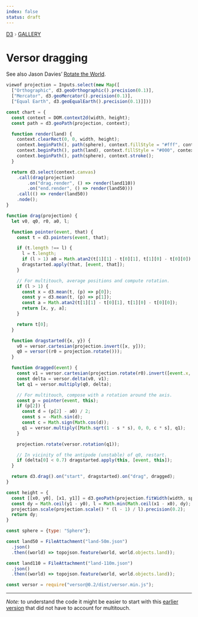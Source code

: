 ```yaml
---
index: false
status: draft
---
```


<div style="color: grey; font: 13px/25.5px var(--sans-serif); text-transform: uppercase;"><h1 style="display: none;">Versor dragging</h1><a href="https://d3js.org/">D3</a> › <a href="/@d3/gallery">Gallery</a></div>

# Versor dragging

See also Jason Davies’ [Rotate the World](https://www.jasondavies.com/maps/rotate/).

```js
viewof projection = Inputs.select(new Map([
  ["Orthographic", d3.geoOrthographic().precision(0.1)],
  ["Mercator", d3.geoMercator().precision(0.1)],
  ["Equal Earth", d3.geoEqualEarth().precision(0.1)]]))
```

```js echo
const chart = {
  const context = DOM.context2d(width, height);
  const path = d3.geoPath(projection, context);

  function render(land) {
    context.clearRect(0, 0, width, height);
    context.beginPath(), path(sphere), context.fillStyle = "#fff", context.fill();
    context.beginPath(), path(land), context.fillStyle = "#000", context.fill();
    context.beginPath(), path(sphere), context.stroke();
  }

  return d3.select(context.canvas)
    .call(drag(projection)
        .on("drag.render", () => render(land110))
        .on("end.render", () => render(land50)))
    .call(() => render(land50))
    .node();
}
```

```js echo
function drag(projection) {
  let v0, q0, r0, a0, l;

  function pointer(event, that) {
    const t = d3.pointers(event, that);

    if (t.length !== l) {
      l = t.length;
      if (l > 1) a0 = Math.atan2(t[1][1] - t[0][1], t[1][0] - t[0][0]);
      dragstarted.apply(that, [event, that]);
    }

    // For multitouch, average positions and compute rotation.
    if (l > 1) {
      const x = d3.mean(t, (p) => p[0]);
      const y = d3.mean(t, (p) => p[1]);
      const a = Math.atan2(t[1][1] - t[0][1], t[1][0] - t[0][0]);
      return [x, y, a];
    }

    return t[0];
  }

  function dragstarted({x, y}) {
    v0 = versor.cartesian(projection.invert([x, y]));
    q0 = versor((r0 = projection.rotate()));
  }

  function dragged(event) {
    const v1 = versor.cartesian(projection.rotate(r0).invert([event.x, event.y]));
    const delta = versor.delta(v0, v1);
    let q1 = versor.multiply(q0, delta);

    // For multitouch, compose with a rotation around the axis.
    const p = pointer(event, this);
    if (p[2]) {
      const d = (p[2] - a0) / 2;
      const s = -Math.sin(d);
      const c = Math.sign(Math.cos(d));
      q1 = versor.multiply([Math.sqrt(1 - s * s), 0, 0, c * s], q1);
    }

    projection.rotate(versor.rotation(q1));

    // In vicinity of the antipode (unstable) of q0, restart.
    if (delta[0] < 0.7) dragstarted.apply(this, [event, this]);
  }

  return d3.drag().on("start", dragstarted).on("drag", dragged);
}
```

```js echo
const height = {
  const [[x0, y0], [x1, y1]] = d3.geoPath(projection.fitWidth(width, sphere)).bounds(sphere);
  const dy = Math.ceil(y1 - y0), l = Math.min(Math.ceil(x1 - x0), dy);
  projection.scale(projection.scale() * (l - 1) / l).precision(0.2);
  return dy;
}
```

```js echo
const sphere = {type: "Sphere"};
```

```js echo
const land50 = FileAttachment("land-50m.json")
  .json()
  .then((world) => topojson.feature(world, world.objects.land));
```

```js echo
const land110 = FileAttachment("land-110m.json")
  .json()
  .then((world) => topojson.feature(world, world.objects.land));
```

```js echo
const versor = require("versor@0.2/dist/versor.min.js");
```

---

_Note:_ to understand the code it might be easier to start with this [earlier version](https://observablehq.com/d/569d101dd5bd332b) that did not have to account for multitouch.
